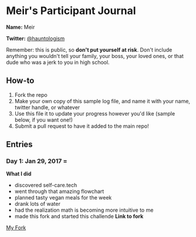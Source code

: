 # Meir's Participant Journal

**Name:** Meir

**Twitter:** [@hauntologism](https://twitter.com/hauntologism)

Remember: this is public, so **don't put yourself at risk**. Don't include anything you wouldn't tell your family, your boss, your loved ones, or that dude who was a jerk to you in high school.

## How-to

1. Fork the repo
2. Make your own copy of this sample log file, and name it with your name, twitter handle, or whatever
3. Use this file it to update your progress however you'd like (sample below, if you want one!)
4. Submit a pull request to have it added to the main repo!

##  Entries

### Day 1: Jan 29, 2017 =

**What I did**

- discovered self-care.tech
- went through that amazing flowchart
- planned tasty vegan meals for the week
- drank lots of water
- had the realization math is becoming more intuitive to me
- made this fork and started this challende
**Link to fork**

[My Fork](https://github.com/hauntology/100-days-of-healthing)

